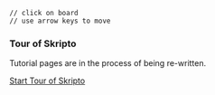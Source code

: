 ```load-basic
// click on board
// use arrow keys to move 
```

### Tour of Skripto

Tutorial pages are in the process of being re-written.

[Start Tour of Skripto](program-flow.md)
